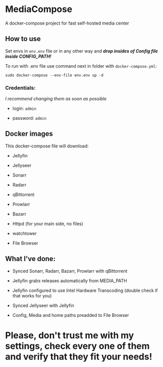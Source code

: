 # MediaCompose

A docker-compose project for fast self-hosted media center

## How to use

Set envs in `env.env` file or in any other way and
**_drop insides of Config file inside CONFIG_PATH!_**

To run with .env file use command next in folder with `docker-compose.yml`:

`sudo docker-compose --env-file env.env up -d`

### Credentials:

_I recommend changing them as soon as possible_

- login: `admin`

- password: `admin`

## Docker images

This docker-compose file will download:

- Jellyfin

- Jellyseer

- Sonarr

- Radarr

- qBittorrent

- Prowlarr

- Bazarr

- Httpd (for your main side, no files)

- watchtower

- File Browser

## What I've done:

- Synced Sonarr, Radarr, Bazarr, Prowlarr with qBittorrent

- Jellyfin grabs releases automatically from MEDIA_PATH

- Jellyfin configured to use Intel Hardware Transcoding (double check if that works for you)

- Synced Jellyseer with Jellyfin

- Config, Media and home paths preadded to File Browser

# Please, don't trust me with my settings, check every one of them and verify that they fit your needs!
